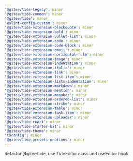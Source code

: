 ```yaml
---
'@gitee/tide-legacy': minor
'@gitee/tide-common': minor
'@gitee/tide': minor
'eslint-config-custom': minor
'@gitee/tide-extension-blockquote': minor
'@gitee/tide-extension-bold': minor
'@gitee/tide-extension-bullet-list': minor
'@gitee/tide-extension-code': minor
'@gitee/tide-extension-code-block': minor
'@gitee/tide-extension-emoji': minor
'@gitee/tide-extension-horizontal-rule': minor
'@gitee/tide-extension-image': minor
'@gitee/tide-extension-indentation': minor
'@gitee/tide-extension-italic': minor
'@gitee/tide-extension-link': minor
'@gitee/tide-extension-list-item': minor
'@gitee/tide-extension-lists-indentation': minor
'@gitee/tide-extension-markdown': minor
'@gitee/tide-extension-mention': minor
'@gitee/tide-extension-menubar': minor
'@gitee/tide-extension-ordered-list': minor
'@gitee/tide-extension-strike': minor
'@gitee/tide-extension-table': minor
'@gitee/tide-extension-task-item': minor
'@gitee/tide-extension-uploader': minor
'@gitee/tide-react': minor
'@gitee/tide-starter-kit': minor
'@gitee/tide-theme': minor
'tsconfig': minor
'@gitee/tide-presets-mentions': minor
---
```


Refactor @gitee/tide, use TideEditor class and useEditor hook
